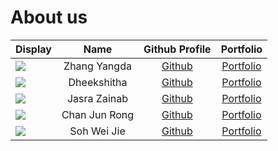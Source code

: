 # About us

| Display                                             |     Name      |              Github Profile               |             Portfolio             |
|-----------------------------------------------------|:-------------:|:-----------------------------------------:|:---------------------------------:|
| ![](https://via.placeholder.com/100.png?text=Photo) | Zhang Yangda  |   [Github](https://github.com/yyangdaa)   |   [Portfolio](team/yyangdaa.md)   |
| ![](https://via.placeholder.com/100.png?text=Photo) |  Dheekshitha  | [Github](https://github.com/Dheekshitha2) | [Portfolio](team/dheekshitha2.md) |
| ![](https://via.placeholder.com/100.png?text=Photo) | Jasra Zainab  |    [Github](https://github.com/jasraa)    |    [Portfolio](team/jasraa.md)    |
| ![](https://via.placeholder.com/100.png?text=Photo) | Chan Jun Rong |  [Github](https://github.com/itsmejr257)  |  [Portfolio](team/itsmejr257.md)  |
| ![](https://via.placeholder.com/100.png?text=Photo) |  Soh Wei Jie  |  [Github](https://github.com/sweijie24)   |  [Portfolio](team/sweijie24.md)   |


